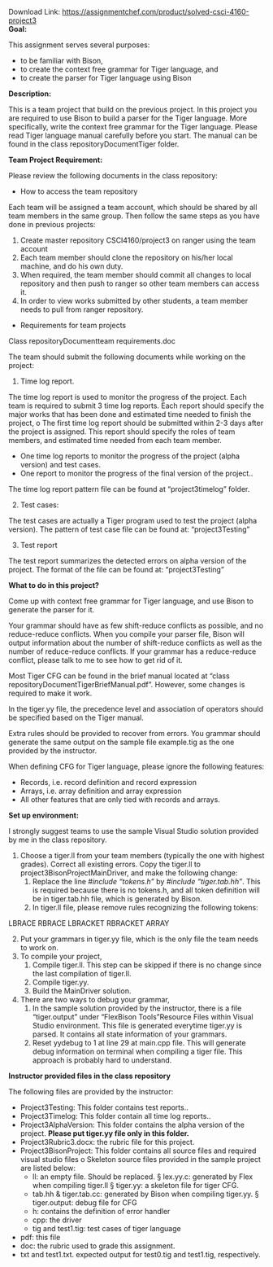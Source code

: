 Download Link: https://assignmentchef.com/product/solved-csci-4160-project3
<br>
<strong>Goal: </strong>

This assignment serves several purposes:

<ul>

 <li>to be familiar with Bison,</li>

 <li>to create the context free grammar for Tiger language, and</li>

 <li>to create the parser for Tiger language using Bison</li>

</ul>




<strong>Description: </strong>

This is a team project that build on the previous project. In this project you are required to use Bison to build a parser for the Tiger language. More specifically, write the context free grammar for the Tiger language. Please read Tiger language manual carefully before you start. The manual can be found in the class repositoryDocumentTiger folder.




<strong>Team Project Requirement: </strong>

Please review the following documents in the class repository:

<ul>

 <li>How to access the team repository</li>

</ul>

Each team will be assigned a team account, which should be shared by all team members in the same group. Then follow the same steps as you have done in previous projects:

<ol>

 <li>Create master repository CSCI4160/project3 on ranger using the team account</li>

 <li>Each team member should clone the repository on his/her local machine, and do his own duty.</li>

 <li>When required, the team member should commit all changes to local repository and then push to ranger so other team members can access it.</li>

 <li>In order to view works submitted by other students, a team member needs to pull from ranger repository.</li>

</ol>

<ul>

 <li>Requirements for team projects</li>

</ul>

Class repositoryDocumentteam requirements.doc




The team should submit the following documents while working on the project:

<ol>

 <li>Time log report.</li>

</ol>

The time log report is used to monitor the progress of the project. Each team is required to submit 3 time log reports. Each report should specify the major works that has been done and estimated time needed to finish the project, o The first time log report should be submitted within 2-3 days after the project is assigned. This report should specify the roles of team members, and estimated time needed from each team member.

<ul>

 <li>One time log reports to monitor the progress of the project (alpha version) and test cases.</li>

 <li>One report to monitor the progress of the final version of the project..</li>

</ul>

The time log report pattern file can be found at “project3timelog” folder.

<ol start="2">

 <li>Test cases:</li>

</ol>

The test cases are actually a Tiger program used to test the project (alpha version). The pattern of test case file can be found at: “project3Testing”

<ol start="3">

 <li>Test report</li>

</ol>

The test report summarizes the detected errors on alpha version of the project. The format of the file can be found at: “project3Testing”




<strong>What to do in this project? </strong>

Come up with context free grammar for Tiger language, and use Bison to generate the parser for it.

Your grammar should have as few shift-reduce conflicts as possible, and no reduce-reduce conflicts. When you compile your parser file, Bison will output information about the number of shift-reduce conflicts as well as the number of reduce-reduce conflicts. If your grammar has a reduce-reduce conflict, please talk to me to see how to get rid of it.




Most Tiger CFG can be found in the brief manual located at “class repositoryDocumentTigerBriefManual.pdf”. However, some changes is required to make it work.




In the tiger.yy file, the precedence level and association of operators should be specified based on the Tiger manual.




Extra rules should be provided to recover from errors. You grammar should generate the same output on the sample file example.tig as the one provided by the instructor.




When defining CFG for Tiger language, please ignore the following features:

<ul>

 <li>Records, i.e. record definition and record expression</li>

 <li>Arrays, i.e. array definition and array expression</li>

 <li>All other features that are only tied with records and arrays.</li>

</ul>




<strong>Set up environment: </strong>

I strongly suggest teams to use the sample Visual Studio solution provided by me in the class repository.

<ol>

 <li>Choose a tiger.ll from your team members (typically the one with highest grades). Correct all existing errors. Copy the tiger.ll to project3BisonProjectMainDriver, and make the following change:

  <ol>

   <li>Replace the line <em>#include “tokens.h”</em> by <em>#include “tiger.tab.hh”</em>. This is required because there is no tokens.h, and all token definition will be in tiger.tab.hh file, which is generated by Bison.</li>

   <li>In tiger.ll file, please remove rules recognizing the following tokens:</li>

  </ol></li>

</ol>

LBRACE         RBRACE         LBRACKET RBRACKET               ARRAY

<ol start="2">

 <li>Put your grammars in tiger.yy file, which is the only file the team needs to work on.</li>

 <li>To compile your project,

  <ol>

   <li>Compile tiger.ll. This step can be skipped if there is no change since the last compilation of tiger.ll.</li>

   <li>Compile tiger.yy.</li>

   <li>Build the MainDriver solution.</li>

  </ol></li>

 <li>There are two ways to debug your grammar,

  <ol>

   <li>In the sample solution provided by the instructor, there is a file “tiger.output” under “FlexBison Tools”Resource Files within Visual Studio environment. This file is generated everytime tiger.yy is parsed. It contains all state information of your grammars.</li>

   <li>Reset yydebug to 1 at line 29 at main.cpp file. This will generate debug information on terminal when compiling a tiger file. This approach is probably hard to understand.</li>

  </ol></li>

</ol>

<strong> </strong>

<strong>Instructor provided files in the class repository </strong>




The following files are provided by the instructor:

<ul>

 <li>Project3Testing: This folder contains test reports..</li>

 <li>Project3Timelog: This folder contain all time log reports..</li>

 <li>Project3AlphaVersion: This folder contains the alpha version of the project. <strong>Please put tiger.yy file only in this folder.</strong></li>

 <li>Project3Rubric3.docx: the rubric file for this project.</li>

 <li>Project3BisonProject: This folder contains all source files and required visual studio files o Skeleton source files provided in the sample project are listed below:

  <ul>

   <li>ll: an empty file. Should be replaced. § lex.yy.c: generated by Flex when compiling tiger.ll § tiger.yy: a skeleton file for tiger CFG.</li>

   <li>tab.hh &amp; tiger.tab.cc: generated by Bison when compiling tiger.yy. § tiger.output: debug file for CFG</li>

   <li>h: contains the definition of error handler</li>

   <li>cpp: the driver</li>

   <li>tig and test1.tig: test cases of tiger language</li>

  </ul></li>

 <li>pdf: this file</li>

 <li>doc: the rubric used to grade this assignment.</li>

 <li>txt and test1.txt. expected output for test0.tig and test1.tig, respectively.</li>

</ul>